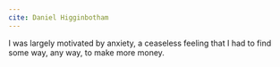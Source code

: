 ```yaml
---
cite: Daniel Higginbotham
---
```


I was largely motivated by anxiety, a ceaseless feeling that I had to find some way, any way, to make more money.
